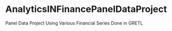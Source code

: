 # AnalyticsINFinancePanelDataProject
Panel Data Project Using Various Financial Series Done in GRETL

